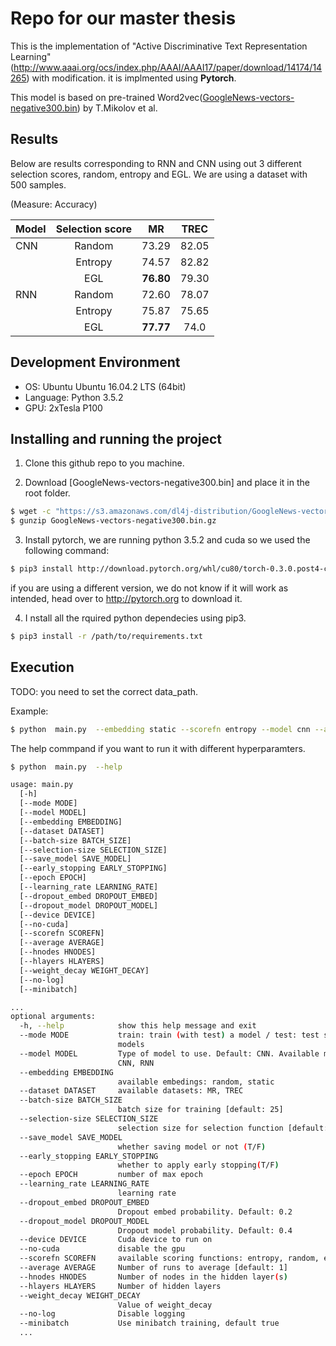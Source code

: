 
# Repo for our master thesis

This is the implementation of "Active Discriminative Text Representation Learning" (http://www.aaai.org/ocs/index.php/AAAI/AAAI17/paper/download/14174/14265) with modification. it is implmented using **Pytorch**.

This model is based on pre-trained Word2vec([GoogleNews-vectors-negative300.bin](https://drive.google.com/uc?id=0B7XkCwpI5KDYNlNUTTlSS21pQmM&export=download)) by T.Mikolov et al.


## Results

Below are results corresponding to RNN and CNN using out 3 different selection scores, random, entropy and EGL. We are using a dataset with 500 samples.

(Measure: Accuracy)

| Model        | Selection score    | MR        | TREC  |
|--------------|:------------------:|:---------:|:-----:|
| CNN          | Random             | 73.29     |82.05  |
|              | Entropy            | 74.57     |82.82  |
|              | EGL                | **76.80** |79.30  |
| RNN          | Random             | 72.60     |78.07  |
|              | Entropy            | 75.87     |75.65  |
|              | EGL                | **77.77** |74.0   |



## Development Environment
- OS: Ubuntu Ubuntu 16.04.2 LTS (64bit)
- Language: Python 3.5.2
- GPU: 2xTesla P100



## Installing and running the project

1. Clone this github repo to you machine.

2.  Download [GoogleNews-vectors-negative300.bin] and place it in the root folder.

```sh
$ wget -c "https://s3.amazonaws.com/dl4j-distribution/GoogleNews-vectors-negative300.bin.gz"
$ gunzip GoogleNews-vectors-negative300.bin.gz
```

3.  Install pytorch, we are running python 3.5.2 and cuda so we used the following command:

```sh
$ pip3 install http://download.pytorch.org/whl/cu80/torch-0.3.0.post4-cp35-cp35m-linux_x86_64.whl
```

  if you are using a different version, we do not know if it will work as intended, head over to http://pytorch.org to download it.

4. I nstall all the rquired python dependecies using pip3.

```sh
$ pip3 install -r /path/to/requirements.txt
```

## Execution
TODO: you need to set the correct data_path.

Example:
```sh
$ python  main.py  --embedding static --scorefn entropy --model cnn --average 10
```

The help commpand if you want to run it with different hyperparamters.

```sh
$ python  main.py  --help

usage: main.py
  [-h]
  [--mode MODE]
  [--model MODEL]
  [--embedding EMBEDDING]
  [--dataset DATASET]
  [--batch-size BATCH_SIZE]
  [--selection-size SELECTION_SIZE]
  [--save_model SAVE_MODEL]
  [--early_stopping EARLY_STOPPING]
  [--epoch EPOCH]
  [--learning_rate LEARNING_RATE]
  [--dropout_embed DROPOUT_EMBED]
  [--dropout_model DROPOUT_MODEL]
  [--device DEVICE]
  [--no-cuda]
  [--scorefn SCOREFN]
  [--average AVERAGE]
  [--hnodes HNODES]
  [--hlayers HLAYERS]
  [--weight_decay WEIGHT_DECAY]
  [--no-log]
  [--minibatch]

...
optional arguments:
  -h, --help            show this help message and exit
  --mode MODE           train: train (with test) a model / test: test saved
                        models
  --model MODEL         Type of model to use. Default: CNN. Available models:
                        CNN, RNN
  --embedding EMBEDDING
                        available embedings: random, static
  --dataset DATASET     available datasets: MR, TREC
  --batch-size BATCH_SIZE
                        batch size for training [default: 25]
  --selection-size SELECTION_SIZE
                        selection size for selection function [default: 25]
  --save_model SAVE_MODEL
                        whether saving model or not (T/F)
  --early_stopping EARLY_STOPPING
                        whether to apply early stopping(T/F)
  --epoch EPOCH         number of max epoch
  --learning_rate LEARNING_RATE
                        learning rate
  --dropout_embed DROPOUT_EMBED
                        Dropout embed probability. Default: 0.2
  --dropout_model DROPOUT_MODEL
                        Dropout model probability. Default: 0.4
  --device DEVICE       Cuda device to run on
  --no-cuda             disable the gpu
  --scorefn SCOREFN     available scoring functions: entropy, random, egl
  --average AVERAGE     Number of runs to average [default: 1]
  --hnodes HNODES       Number of nodes in the hidden layer(s)
  --hlayers HLAYERS     Number of hidden layers
  --weight_decay WEIGHT_DECAY
                        Value of weight_decay
  --no-log              Disable logging
  --minibatch           Use minibatch training, default true
  ...

```
